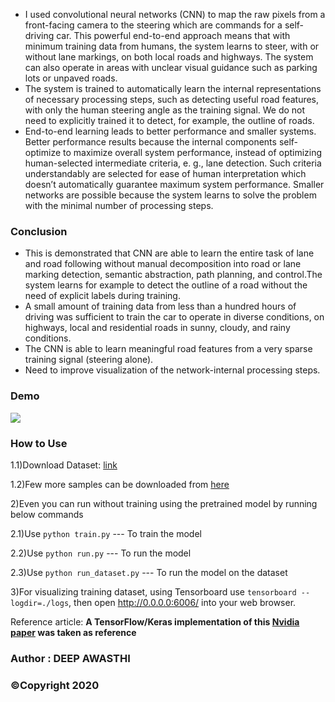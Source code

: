 * I used convolutional neural networks (CNN) to map the raw pixels from a front-facing camera to the steering which are commands for a self-driving car. This powerful end-to-end approach means that with minimum training data from humans, the system learns to steer, with or without lane markings, on both local roads and highways. The system can also operate in areas with unclear visual guidance such as parking lots or unpaved roads.
* The system is trained to automatically learn the internal representations of necessary processing steps, such as detecting useful road features, with only the human steering angle as the training signal. We do not need to explicitly trained it to detect, for example, the outline of roads.
* End-to-end learning leads to better performance and smaller systems. Better performance results because the internal components self-optimize to maximize overall system performance, instead of optimizing human-selected intermediate criteria, e. g., lane detection. Such criteria understandably are selected for ease of human interpretation which doesn’t automatically guarantee maximum system performance. Smaller networks are possible because the system learns to solve the problem with the minimal number of processing steps.

### Conclusion
* This is demonstrated that CNN are able to learn the entire task of lane and road following without manual decomposition into road or lane marking detection, semantic abstraction, path planning, and control.The system learns for example to detect the outline of a road without the need of explicit labels during training. 
* A small amount of training data from less than a hundred hours of driving was sufficient to train the car to operate in diverse conditions, on highways, local and residential roads in sunny, cloudy, and rainy conditions. 
* The CNN is able to learn meaningful road features from a very sparse training signal (steering alone).
* Need to improve visualization of the network-internal processing steps.

### Demo
![](ML%20Model/self_driving_car_gif.gif)<br>

### How to Use
1.1)Download Dataset: [link](https://drive.google.com/open?id=1gsr_zdj12F_qPlt-S2tYuz3Fh8Rjt7n2)

1.2)Few more samples can be downloaded from [here](http://data.apollo.auto/?locale=en-us&lang=en)

2)Even you can run without training using the pretrained model by running below commands

2.1)Use `python train.py`   --- To train the model

2.2)Use `python run.py`     --- To run the model

2.3)Use `python run_dataset.py`   --- To run the model on the dataset

3)For visualizing training dataset, using Tensorboard use `tensorboard --logdir=./logs`, then open http://0.0.0.0:6006/ into your web browser.


Reference article:
<b>A TensorFlow/Keras implementation of this [Nvidia paper](https://arxiv.org/pdf/1604.07316.pdf) was taken as reference</b>

### Author : DEEP AWASTHI
### ©Copyright 2020
